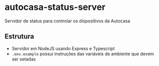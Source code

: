 # autocasa-status-server
Servidor de status para controlar os dispositivos da Autocasa

## Estrutura
- Servidor em NodeJS usando Express e Typescript
- `.env.example` possui instruções das variáveis de ambiente que devem ser setadas
